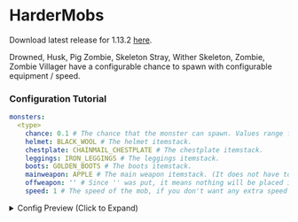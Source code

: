 # HarderMobs

Download latest release for 1.13.2 [here](https://github.com/valkyrienyanko/HarderMobs/releases).

Drowned, Husk, Pig Zombie, Skeleton Stray, Wither Skeleton, Zombie, Zombie Villager have a configurable chance to spawn with configurable equipment / speed.

### Configuration Tutorial

```yml
monsters:
  <type>
    chance: 0.1 # The chance that the monster can spawn. Values range from 0.0 - 1.0 (0% - 100%)
    helmet: BLACK_WOOL # The helmet itemstack.
    chestplate: CHAINMAIL_CHESTPLATE # The chestplate itemstack.
    leggings: IRON_LEGGINGS # The leggings itemstack.
    boots: GOLDEN_BOOTS # The boots itemstack.
    mainweapon: APPLE # The main weapon itemstack. (It does not have to be a weapon.)
    offweapon: '' # Since '' was put, it means nothing will be placed in the off hand weapon slot.
    speed: 1 # The speed of the mob, if you don't want any extra speed than put 0. (All values are greater than zero.)
```

<details><summary>Config Preview (Click to Expand)</summary>
<p>

#### monsters.yml

```yml
monsters:
  drowned:
    chance: 0.3
    helmet: DIAMOND_HELMET
    chestplate: DIAMOND_CHESTPLATE
    leggings: DIAMOND_LEGGINGS
    boots: DIAMOND_BOOTS
    mainweapon: DIAMOND_SWORD
    offweapon: DIAMOND_SWORD
    speed: 0
  husk:
    chance: 0.1
    helmet: DIAMOND_HELMET
    chestplate: DIAMOND_CHESTPLATE
    leggings: DIAMOND_LEGGINGS
    boots: DIAMOND_BOOTS
    mainweapon: DIAMOND
    offweapon: GOLD_INGOT
    speed: 0
  pig_zombie:
    chance: 0.6
    helmet: GOLDEN_HELMET
    chestplate: GOLDEN_CHESTPLATE
    leggings: GOLDEN_LEGGINGS
    boots: GOLDEN_BOOTS
    mainweapon: GOLDEN_SWORD
    offweapon: GOLDEN_SWORD
    speed: 0
  skeleton:
    chance: 1.0
    helmet: IRON_HELMET
    chestplate: IRON_CHESTPLATE
    leggings: IRON_LEGGINGS
    boots: IRON_BOOTS
    mainweapon: IRON_SWORD
    offweapon: IRON_SWORD
    speed: 2
  stray:
    chance: 0.1
    helmet: DIAMOND_HELMET
    chestplate: DIAMOND_CHESTPLATE
    leggings: DIAMOND_LEGGINGS
    boots: DIAMOND_BOOTS
    mainweapon: BOW
    offweapon: ''
    speed: 0
  wither_skeleton:
    chance: 0.25
    helmet: DIAMOND_HELMET
    chestplate: DIAMOND_CHESTPLATE
    leggings: DIAMOND_LEGGINGS
    boots: DIAMOND_BOOTS
    mainweapon: BOW
    offweapon: ''
    speed: 0
  zombie:
    chance: 0.1
    helmet: CHAINMAIL_HELMET
    chestplate: CHAINMAIL_CHESTPLATE
    leggings: CHAINMAIL_LEGGINGS
    boots: CHAINMAIL_BOOTS
    mainweapon: IRON_AXE
    offweapon: IRON_AXE
    speed: 1
  zombie_villager:
    chance: 0.15
    helmet: DIAMOND_HELMET
    chestplate: DIAMOND_CHESTPLATE
    leggings: DIAMOND_LEGGINGS
    boots: DIAMOND_BOOTS
    mainweapon: DIAMOND_SWORD
    offweapon: DIAMOND_SWORD
    speed: 0
```
</p>
</details>
